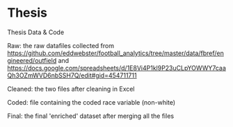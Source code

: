 # Thesis
Thesis Data &amp; Code

Raw: the raw datafiles collected from https://github.com/eddwebster/football_analytics/tree/master/data/fbref/engineered/outfield and https://docs.google.com/spreadsheets/d/1E8Vi4P1kl9P23uCLpYOWWY7caaQh3OZmWVD6nbSSH7Q/edit#gid=454711711

Cleaned: the two files after cleaning in Excel

Coded: file containing the coded race variable (non-white)

Final: the final 'enriched' dataset after merging all the files
